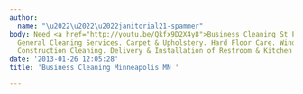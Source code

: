 ```yaml
---
author:
  name: "\u2022\u2022\u2022janitorial21-spammer"
body: Need <a href="http://youtu.be/Qkfx9D2X4y8">Business Cleaning St Paul MN</a>?
  General Cleaning Services. Carpet & Upholstery. Hard Floor Care. Window Cleaning.
  Construction Cleaning. Delivery & Installation of Restroom & Kitchen Products.
date: '2013-01-26 12:05:28'
title: 'Business Cleaning Minneapolis MN '

---
```

